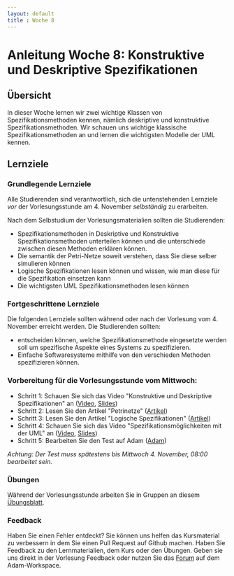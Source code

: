 ```yaml
---
layout: default
title : Woche 8
---
```

# Anleitung Woche 8: Konstruktive und Deskriptive Spezifikationen

## Übersicht
In dieser Woche lernen wir zwei wichtige Klassen von Spezifikationsmethoden kennen, nämlich deskriptive und konstruktive Spezifikationsmethoden. 
Wir schauen uns wichtige klassische Spezifikationsmethoden an und lernen die wichtigsten Modelle der UML kennen.


## Lernziele

### Grundlegende Lernziele

Alle Studierenden sind verantwortlich, sich die untenstehenden Lernziele *vor* der Vorlesungsstunde am 4. November *selbständig* zu erarbeiten.

Nach dem Selbstudium der Vorlesungsmaterialien sollten die Studierenden:
- Spezifikationsmethoden in Deskriptive und Konstruktive Spezifikationsmethoden unterteilen können und die unterschiede zwischen diesen Methoden erklären können.
- Die semantik der Petri-Netze soweit verstehen, dass Sie diese selber simulieren können
- Logische Spezifikationen lesen können und wissen, wie man diese für die Spezifikation einsetzen kann
- Die wichtigsten UML Spezifikationsmethoden lesen können

### Fortgeschrittene Lernziele
Die folgenden Lernziele sollten während oder nach der Vorlesung vom 4. November erreicht werden. Die Studierenden sollten:
- entscheiden können, welche Spezifikationsmethode eingesetzte werden soll um spezifische Aspekte eines Systems zu spezifizieren.
- Einfache Softwaresysteme mithilfe von den verschieden Methoden spezifizieren können.


### Vorbereitung für die Vorlesungsstunde vom Mittwoch:

* Schritt 1: Schauen Sie sich das Video "Konstruktive und Deskriptive Spezifikationen" an  ([Video](https://tube.switch.ch/videos/8cfd778c), [Slides](./slides/constructive-descriptive-specs.html))
* Schritt 2: Lesen Sie den Artikel "Petrinetze"  ([Artikel](./articles/petrinets.html))
* Schritt 3: Lesen Sie den Artikel "Logische Spezifikationen" ([Artikel](./articles/logic.html))
* Schritt 4: Schauen Sie sich das Video "Spezifikationsmöglichkeiten mit der UML" an ([Video](https://tube.switch.ch/videos/3f87ef71), [Slides](./slides/uml.html)) 
* Schritt 5: Bearbeiten Sie den Test auf Adam ([Adam](https://adam.unibas.ch/goto_adam_tst_1069533.html))

*Achtung: Der Test muss spätestens bis Mittwoch 4. November, 08:00 bearbeitet sein.*
  

### Übungen
Während der Vorlesungsstunde arbeiten Sie in Gruppen an diesem [Übungsblatt](../project/week8/exercises.html). 

### Feedback

Haben Sie einen Fehler entdeckt? Sie können uns helfen das Kursmaterial zu verbessern in dem Sie einen Pull Request auf Github machen. 
Haben Sie Feedback zu den Lernmaterialien, dem Kurs oder den Übungen. Geben sie uns direkt in der Vorlesung Feedback oder nutzen Sie das [Forum](https://adam.unibas.ch/goto_adam_frm_1030287.html) auf dem Adam-Workspace.
